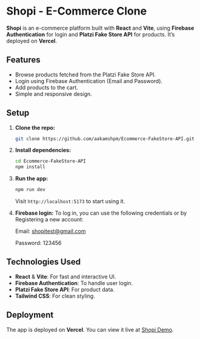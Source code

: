 # Shopi - E-Commerce Clone

**Shopi** is an e-commerce platform built with **React** and **Vite**, using **Firebase Authentication** for login and **Platzi Fake Store API** for products. It’s deployed on **Vercel**.

## Features

- Browse products fetched from the Platzi Fake Store API.
- Login using Firebase Authentication (Email and Password).
- Add products to the cart.
- Simple and responsive design.

## Setup

1. **Clone the repo:**

   ```bash
   git clone https://github.com/aakamshpm/Ecommerce-FakeStore-API.git
   ```

2. **Install dependencies:**

   ```bash
   cd Ecommerce-FakeStore-API
   npm install
   ```

3. **Run the app:**

   ```bash
   npm run dev
   ```

   Visit `http://localhost:5173` to start using it.

4. **Firebase login:**
   To log in, you can use the following credentials or by Registering a new account:

   Email: shopitest@gmail.com

   Password: 123456

## Technologies Used

- **React** & **Vite**: For fast and interactive UI.
- **Firebase Authentication**: To handle user login.
- **Platzi Fake Store API**: For product data.
- **Tailwind CSS**: For clean styling.

## Deployment

The app is deployed on **Vercel**. You can view it live at [Shopi Demo](https://ecommerce-fake-store-api-three.vercel.app/).
